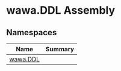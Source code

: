 # wawa\.DDL Assembly



## Namespaces

| Name | Summary |
|------|---------|
| [wawa\.DDL](./wawa.DDL/wawa.DDL.md) |  |

